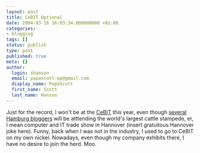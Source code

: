 ```yaml
---
layout: post
title: CeBIT Optional
date: 2004-03-16 16:03:34.000000000 +01:00
categories:
- blogging
tags: []
status: publish
type: post
published: true
meta: {}
author:
  login: shanson
  email: papascott-wp@gmail.com
  display_name: PapaScott
  first_name: Scott
  last_name: Hanson
---
```

<p>Just for the record, I won't be at the <a title="CeBIT - Homepage Englisch" href="http://www.cebit.de/homepage_e?x=1">CeBIT</a> this year, even though <a title="BlogMeet at CeBIT by Heiko Hebig | hebig.com" href="http://www.hebig.com/archives/001897.shtml">several Hamburg bloggers</a> will be atttending the world's largest cattle stampede, er, I mean computer and IT trade show in Hannover (insert gratuitous Hannover joke here). Funny, back when I was not in the industry, I used to go to CeBIT on my own nickel. Nowadays, even though my company exhibits there, I have no desire to join the herd. Moo.</p>
